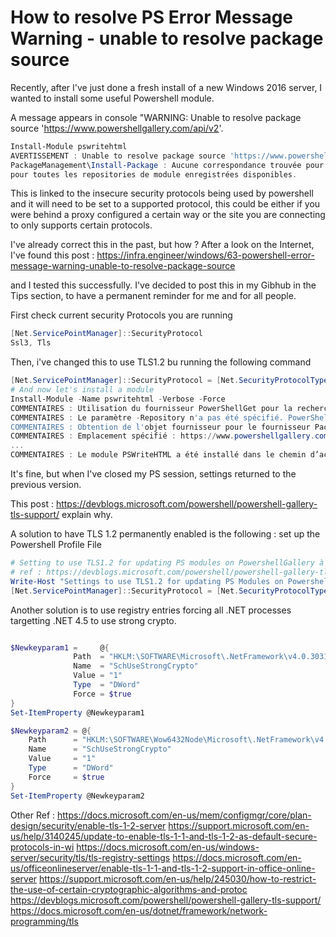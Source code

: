 # How to resolve PS Error Message Warning - unable to resolve package source

Recently, after I've just done a fresh install of a new Windows 2016 server, I wanted to install some useful Powershell module.

A message appears in console "WARNING: Unable to resolve package source 'https://www.powershellgallery.com/api/v2'.

````powershell
Install-Module pswritehtml
AVERTISSEMENT : Unable to resolve package source 'https://www.powershellgallery.com/api/v2'.
PackageManagement\Install-Package : Aucune correspondance trouvée pour les critères de recherche spécifiés et le nom de module pswritehtml. Utilisez Get-PSRepository pour afficher
pour toutes les repositories de module enregistrées disponibles.
````

This is linked to the insecure security protocols being used by powershell and it will need to be set to a supported protocol, this could be either if you were behind a proxy configured a certain way or the site you are connecting to only supports certain protocols.

I've already correct this in the past, but how ? After a look on the Internet, I've found this post : <https://infra.engineer/windows/63-powershell-error-message-warning-unable-to-resolve-package-source>

and I tested this successfully. I've decided to post this in my Gibhub in the Tips section, to have a permanent reminder for me and for all people.

First check current security Protocols you are running

````powershell
[Net.ServicePointManager]::SecurityProtocol
Ssl3, Tls
````

Then, i've changed this to use TLS1.2 bu running the following command

````powershell
[Net.ServicePointManager]::SecurityProtocol = [Net.SecurityProtocolType]::Tls12
# And now let's install a module
Install-Module -Name pswritehtml -Verbose -Force
COMMENTAIRES : Utilisation du fournisseur PowerShellGet pour la recherche de packages.
COMMENTAIRES : Le paramètre -Repository n'a pas été spécifié. PowerShellGet utilisera tous les référentiels enregistrés.
COMMENTAIRES : Obtention de l'objet fournisseur pour le fournisseur PackageManagement NuGet.
COMMENTAIRES : Emplacement spécifié : https://www.powershellgallery.com/api/v2. Fournisseur PackageManagement : NuGet.
...
COMMENTAIRES : Le module PSWriteHTML a été installé dans le chemin d’accès C:\Program Files\WindowsPowerShell\Modules\PSWriteHTML\0.0.88.
````

It's fine, but when I've closed my PS session, settings returned to the previous version.

This post : <https://devblogs.microsoft.com/powershell/powershell-gallery-tls-support/> explain why.

A solution to have TLS 1.2  permanently enabled is the following : set up the Powershell Profile File

````powershell
# Setting to use TLS1.2 for updating PS modules on PowershellGallery à partir from 1st April 2020
# ref : https://devblogs.microsoft.com/powershell/powershell-gallery-tls-support/
Write-Host "Settings to use TLS1.2 for updating PS Modules on PowershellGallery from 1st April 2020" -ForegroundColor  'DarkGray'
[Net.ServicePointManager]::SecurityProtocol = [Net.SecurityProtocolType]::Tls12
````

Another solution is to use registry entries forcing all .NET processes targetting .NET 4.5 to use strong crypto.

````powershell

$Newkeyparam1 =     @{
              Path  = "HKLM:\SOFTWARE\Microsoft\.NetFramework\v4.0.30319"
              Name  = "SchUseStrongCrypto"
              Value = "1"
              Type  = "DWord"
              Force = $true
}
Set-ItemProperty @Newkeyparam1

$Newkeyparam2 = @{
    Path      = "HKLM:\SOFTWARE\Wow6432Node\Microsoft\.NetFramework\v4.0.30319"
    Name      = "SchUseStrongCrypto"
    Value     = "1"
    Type      = "DWord"
    Force     = $true
}
Set-ItemProperty @Newkeyparam2
````

Other Ref :
<https://docs.microsoft.com/en-us/mem/configmgr/core/plan-design/security/enable-tls-1-2-server>
<https://support.microsoft.com/en-us/help/3140245/update-to-enable-tls-1-1-and-tls-1-2-as-default-secure-protocols-in-wi>
<https://docs.microsoft.com/en-us/windows-server/security/tls/tls-registry-settings>
<https://docs.microsoft.com/en-us/officeonlineserver/enable-tls-1-1-and-tls-1-2-support-in-office-online-server>
<https://support.microsoft.com/en-us/help/245030/how-to-restrict-the-use-of-certain-cryptographic-algorithms-and-protoc>
<https://devblogs.microsoft.com/powershell/powershell-gallery-tls-support/>
<https://docs.microsoft.com/en-us/dotnet/framework/network-programming/tls>
